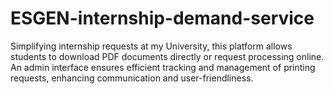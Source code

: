 # ESGEN-internship-demand-service
Simplifying internship requests at my University, this platform allows students to download PDF documents directly or request processing online. An admin interface ensures efficient tracking and management of printing requests, enhancing communication and user-friendliness.
